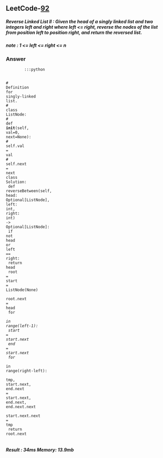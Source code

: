 <h2>LeetCode-<a href="https://leetcode.com/problems/reverse-linked-list-ii/description/">92</a></h2>
<h5>Reverse Linked List II : Given the head of a singly linked list and two integers left and right where left &lt;= right, reverse the nodes of the list from position left to position right, and return the reversed list.</h5>
<h5>note : 1 &lt;= left &lt;= right &lt;= n</h5><h3>Answer</h3><div class="codehilite"><pre><span></span><code><span class="w">        </span><span class="o">::</span><span class="err">:</span><span class="n">python</span><span class="w"></span>

<span class="err">#</span><span class="w"> </span><span class="n">Definition</span><span class="w"> </span><span class="k">for</span><span class="w"> </span><span class="n">singly</span><span class="o">-</span><span class="n">linked</span><span class="w"> </span><span class="n">list</span><span class="p">.</span><span class="w"></span>
<span class="err">#</span><span class="w"> </span><span class="k">class</span><span class="w"> </span><span class="nl">ListNode</span><span class="p">:</span><span class="w"></span>
<span class="err">#</span><span class="w">     </span><span class="n">def</span><span class="w"> </span><span class="n">__init__</span><span class="p">(</span><span class="n">self</span><span class="p">,</span><span class="w"> </span><span class="n">val</span><span class="o">=</span><span class="mi">0</span><span class="p">,</span><span class="w"> </span><span class="k">next</span><span class="o">=</span><span class="k">None</span><span class="p">)</span><span class="err">:</span><span class="w"></span>
<span class="err">#</span><span class="w">         </span><span class="n">self</span><span class="p">.</span><span class="n">val</span><span class="w"> </span><span class="o">=</span><span class="w"> </span><span class="n">val</span><span class="w"></span>
<span class="err">#</span><span class="w">         </span><span class="n">self</span><span class="p">.</span><span class="k">next</span><span class="w"> </span><span class="o">=</span><span class="w"> </span><span class="k">next</span><span class="w"></span>
<span class="k">class</span><span class="w"> </span><span class="nl">Solution</span><span class="p">:</span><span class="w"></span>
<span class="w">    </span><span class="n">def</span><span class="w"> </span><span class="n">reverseBetween</span><span class="p">(</span><span class="n">self</span><span class="p">,</span><span class="w"> </span><span class="nl">head</span><span class="p">:</span><span class="w"> </span><span class="n">Optional</span><span class="o">[</span><span class="n">ListNode</span><span class="o">]</span><span class="p">,</span><span class="w"> </span><span class="nf">left</span><span class="err">:</span><span class="w"> </span><span class="nc">int</span><span class="p">,</span><span class="w"> </span><span class="nf">right</span><span class="err">:</span><span class="w"> </span><span class="nc">int</span><span class="p">)</span><span class="w"> </span><span class="o">-&gt;</span><span class="w"> </span><span class="n">Optional</span><span class="o">[</span><span class="n">ListNode</span><span class="o">]</span><span class="err">:</span><span class="w"></span>
<span class="w">        </span><span class="k">if</span><span class="w"> </span><span class="ow">not</span><span class="w"> </span><span class="n">head</span><span class="w"> </span><span class="ow">or</span><span class="w"> </span><span class="nf">left</span><span class="w"> </span><span class="o">==</span><span class="w"> </span><span class="nf">right</span><span class="err">:</span><span class="w"></span>
<span class="w">            </span><span class="k">return</span><span class="w"> </span><span class="n">head</span><span class="w"></span>
<span class="w">        </span><span class="n">root</span><span class="w"> </span><span class="o">=</span><span class="w"> </span><span class="k">start</span><span class="w"> </span><span class="o">=</span><span class="w"> </span><span class="n">ListNode</span><span class="p">(</span><span class="k">None</span><span class="p">)</span><span class="w"></span>
<span class="w">        </span><span class="n">root</span><span class="p">.</span><span class="k">next</span><span class="w"> </span><span class="o">=</span><span class="w"> </span><span class="n">head</span><span class="w"></span>
<span class="w">        </span><span class="k">for</span><span class="w"> </span><span class="n">_</span><span class="w"> </span><span class="ow">in</span><span class="w"> </span><span class="k">range</span><span class="p">(</span><span class="nf">left</span><span class="o">-</span><span class="mi">1</span><span class="p">)</span><span class="err">:</span><span class="w"></span>
<span class="w">            </span><span class="k">start</span><span class="w"> </span><span class="o">=</span><span class="w"> </span><span class="k">start</span><span class="p">.</span><span class="k">next</span><span class="w"></span>
<span class="w">        </span><span class="k">end</span><span class="w"> </span><span class="o">=</span><span class="w"> </span><span class="k">start</span><span class="p">.</span><span class="k">next</span><span class="w"></span>
<span class="w">        </span><span class="k">for</span><span class="w"> </span><span class="n">_</span><span class="w"> </span><span class="ow">in</span><span class="w"> </span><span class="k">range</span><span class="p">(</span><span class="nf">right</span><span class="o">-</span><span class="nf">left</span><span class="p">)</span><span class="err">:</span><span class="w"></span>
<span class="w">            </span><span class="n">tmp</span><span class="p">,</span><span class="w"> </span><span class="k">start</span><span class="p">.</span><span class="k">next</span><span class="p">,</span><span class="w"> </span><span class="k">end</span><span class="p">.</span><span class="k">next</span><span class="w"> </span><span class="o">=</span><span class="w"> </span><span class="k">start</span><span class="p">.</span><span class="k">next</span><span class="p">,</span><span class="w"> </span><span class="k">end</span><span class="p">.</span><span class="k">next</span><span class="p">,</span><span class="w"> </span><span class="k">end</span><span class="p">.</span><span class="k">next</span><span class="p">.</span><span class="k">next</span><span class="w"></span>
<span class="w">            </span><span class="k">start</span><span class="p">.</span><span class="k">next</span><span class="p">.</span><span class="k">next</span><span class="w"> </span><span class="o">=</span><span class="w"> </span><span class="n">tmp</span><span class="w"></span>
<span class="w">        </span><span class="k">return</span><span class="w"> </span><span class="n">root</span><span class="p">.</span><span class="k">next</span><span class="w"></span>
</code></pre></div><h5>Result : 34ms Memory: 13.9mb</h5>